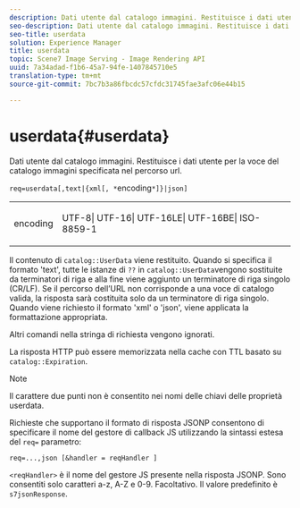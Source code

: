 ```yaml
---
description: Dati utente dal catalogo immagini. Restituisce i dati utente per la voce del catalogo immagini specificata nel percorso url.
seo-description: Dati utente dal catalogo immagini. Restituisce i dati utente per la voce del catalogo immagini specificata nel percorso url.
seo-title: userdata
solution: Experience Manager
title: userdata
topic: Scene7 Image Serving - Image Rendering API
uuid: 7a34adad-f1b6-45a7-94fe-1407845710e5
translation-type: tm+mt
source-git-commit: 7bc7b3a86fbcdc57cfdc31745fae3afc06e44b15

---
```



# userdata{#userdata}

Dati utente dal catalogo immagini. Restituisce i dati utente per la voce del catalogo immagini specificata nel percorso url.

`req=userdata[,text|{xml[, *`encoding`*]}|json]`

<table id="simpletable_F9D94C83865F4216BCF7987C32FACC46"> 
 <tr class="strow"> 
  <td class="stentry"> <p><span class="varname"> encoding</span> </p> </td> 
  <td class="stentry"> <p><span class="codeph"> UTF-8| UTF-16| UTF-16LE| UTF-16BE| ISO-8859-1</span> </p></td> 
 </tr> 
</table>

Il contenuto di `catalog::UserData` viene restituito. Quando si specifica il formato &#39;text&#39;, tutte le istanze di `??` in `catalog::UserData`vengono sostituite da terminatori di riga e alla fine viene aggiunto un terminatore di riga singolo (CR/LF). Se il percorso dell’URL non corrisponde a una voce di catalogo valida, la risposta sarà costituita solo da un terminatore di riga singolo. Quando viene richiesto il formato &#39;xml&#39; o &#39;json&#39;, viene applicata la formattazione appropriata.

Altri comandi nella stringa di richiesta vengono ignorati.

La risposta HTTP può essere memorizzata nella cache con TTL basato su `catalog::Expiration`.

>[!NOTE]
>
>Il carattere due punti non è consentito nei nomi delle chiavi delle proprietà userdata.

Richieste che supportano il formato di risposta JSONP consentono di specificare il nome del gestore di callback JS utilizzando la sintassi estesa del `req=` parametro:

`req=...,json [&handler = reqHandler ]`

`<reqHandler>` è il nome del gestore JS presente nella risposta JSONP. Sono consentiti solo caratteri a-z, A-Z e 0-9. Facoltativo. Il valore predefinito è `s7jsonResponse`.
